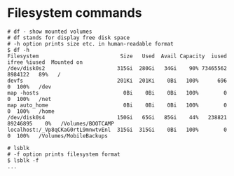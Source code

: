 # Filesystem commands

    # df - show mounted volumes
    # df stands for display free disk space
    # -h option prints size etc. in human-readable format
    $ df -h
    Filesystem                          Size   Used  Avail Capacity  iused    ifree %iused  Mounted on
    /dev/disk0s2                       315Gi  280Gi   34Gi    90% 73465562  8984122   89%   /
    devfs                              201Ki  201Ki    0Bi   100%      696        0  100%   /dev
    map -hosts                           0Bi    0Bi    0Bi   100%        0        0  100%   /net
    map auto_home                        0Bi    0Bi    0Bi   100%        0        0  100%   /home
    /dev/disk0s4                       150Gi   65Gi   85Gi    44%   238821 89246895    0%   /Volumes/BOOTCAMP
    localhost:/_Vp8qCKaG0rtL9mnwtvEnl  315Gi  315Gi    0Bi   100%        0        0  100%   /Volumes/MobileBackups

    # lsblk
    # -f option prints filesystem format
    $ lsblk -f
    ...
